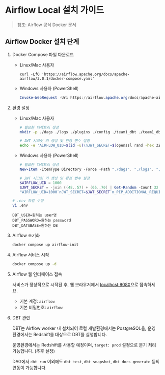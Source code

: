 # Airflow Local 설치 가이드

> 참조: Airflow 공식 Docker 문서

## Airflow Docker 설치 단계

1. Docker Compose 파일 다운로드

    * Linux/Mac 사용자

        ```shell
        curl -LfO 'https://airflow.apache.org/docs/apache-airflow/3.0.1/docker-compose.yaml'
        ```

    * Windows 사용자 (PowerShell)

        ```powershell
        Invoke-WebRequest -Uri https://airflow.apache.org/docs/apache-airflow/3.0.1/docker-compose.yaml -OutFile 'docker-compose.yaml'
        ```

2. 환경 설정

    * Linux/Mac 사용자
        ```bash
        # 필요한 디렉토리 생성
        mkdir -p ./dags ./logs ./plugins ./config ./team1_dbt ./team1_dbt/.dbt

        # JWT 시크릿 키 생성 및 환경 변수 설정
        echo -e "AIRFLOW_UID=$(id -u)\nJWT_SECRET=$(openssl rand -hex 32)\n_PIP_ADDITIONAL_REQUIREMENTS=dbt-core==1.9.6 dbt-redshift==1.9.5\nDBT_UESR=changeme\nDBT_PASSWORD=changeme\nDBT_DATABASE=changeme" > .env
        ```

    * Windows 사용자 (PowerShell)

        ```powershell
        # 필요한 디렉토리 생성
        New-Item -ItemType Directory -Force -Path "./dags", "./logs", "./plugins", "./config", "./team1_dbt", "./team1_dbt/.dbt"

        # JWT 시크릿 키 생성 및 환경 변수 설정
        $AIRFLOW_UID = 1000
        $JWT_SECRET = -join ((48..57) + (65..70) | Get-Random -Count 32 | % { [char]$_ })
        "AIRFLOW_UID=1000`nJWT_SECRET=$JWT_SECRET`n_PIP_ADDITIONAL_REQUIREMENTS=dbt-core==1.9.6 dbt-redshift==1.9.5`nDBT_USER=changeme`nDBT_PASSWORD=changeme`nDBT_DATABASE=changeme" | Out-File -FilePath .env -Encoding utf8
        ```

    ```bash
    # .env 파일 수정
    vi .env
    ```

    ```
    DBT_USER=원하는 user명
    DBT_PASSWORD=원하는 password
    DBT_DATABASE=원하는 DB
    ```

3. Airflow 초기화

    ```bash
    docker compose up airflow-init
    ```

4. Airflow 서비스 시작

    ```bash
    docker compose up -d
    ```

5. Airflow 웹 인터페이스 접속

    서비스가 정상적으로 시작된 후, 웹 브라우저에서 [localhost:8080](http://localhost:8080)으로 접속하세요.

    * 기본 계정: `airflow`
    * 기본 비밀번호: `airflow`

6. DBT 관련

    DBT는 Airflow worker 내 설치되어 로컬 개발환경에서는 PostgreSQL을, 운영 환경에서는 Redshift를 대상으로 DBT를 실행합니다.

    운영환경에서는 Redshift를 사용할 예정이며, `target: prod` 설정으로 분기 처리 가능합니다. (추후 설정)

    DAG에서 `dbt run` 이외에도 `dbt test`, `dbt snapshot`, `dbt docs generate` 등의 연동이 가능합니다.
